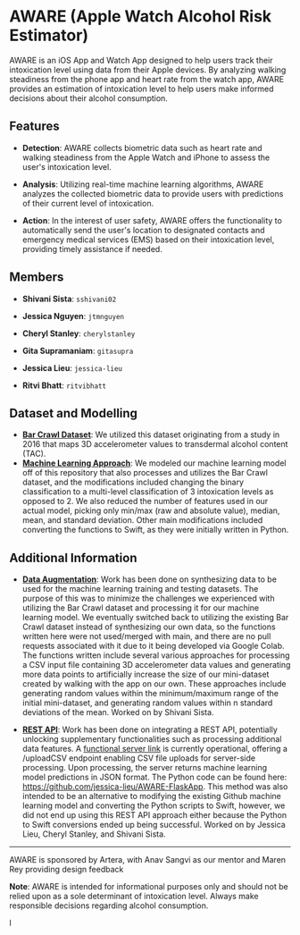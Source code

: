 # AWARE (Apple Watch Alcohol Risk Estimator)

AWARE is an iOS App and Watch App designed to help users track their intoxication level using data from their Apple devices. By analyzing walking steadiness from the phone app and heart rate from the watch app, AWARE provides an estimation of intoxication level to help users make informed decisions about their alcohol consumption.

## Features

- **Detection**: AWARE collects biometric data such as heart rate and walking steadiness from the Apple Watch and iPhone to assess the user's intoxication level.

- **Analysis**: Utilizing real-time machine learning algorithms, AWARE analyzes the collected biometric data to provide users with predictions of their current level of intoxication.

- **Action**: In the interest of user safety, AWARE offers the functionality to automatically send the user's location to designated contacts and emergency medical services (EMS) based on their intoxication level, providing timely assistance if needed.

## Members

- **Shivani Sista**: `sshivani02`

- **Jessica Nguyen**: `jtmnguyen`

- **Cheryl Stanley**: `cherylstanley`

- **Gita Supramaniam**: `gitasupra`

- **Jessica Lieu**: `jessica-lieu`

- **Ritvi Bhatt**: `ritvibhatt`

## Dataset and Modelling

- **[Bar Crawl Dataset](https://archive.ics.uci.edu/dataset/515/bar+crawl+detecting+heavy+drinking)**: We utilized this dataset originating from a study in 2016 that maps 3D accelerometer values to transdermal alcohol content (TAC).
- **[Machine Learning Approach](https://github.com/yashasingh/Detect-Heavy-Drinking-Episodes/tree/master)**: We modeled our machine learning model off of this repository that also processes and utilizes the Bar Crawl dataset, and the modifications included changing the binary classification to a multi-level classification of 3 intoxication levels as opposed to 2. We also reduced the number of features used in our actual model, picking only min/max (raw and absolute value), median, mean, and standard deviation. Other main modifications included converting the functions to Swift, as they were initially written in Python.

## Additional Information

- **[Data Augmentation](https://colab.research.google.com/drive/1ruh7C_4Lo50bER6l-NCyHkkfIwyHkGQo?usp=sharing)**: Work has been done on synthesizing data to be used for the machine learning training and testing datasets. The purpose of this was to minimize the challenges we experienced with utilizing the Bar Crawl dataset and processing it for our machine learning model. We eventually switched back to utilizing the existing Bar Crawl dataset instead of synthesizing our own data, so the functions written here were not used/merged with main, and there are no pull requests associated with it due to it being developed via Google Colab. The functions written include several various approaches for processing a CSV input file containing 3D accelerometer data values and generating more data points to artificially increase the size of our mini-dataset created by walking with the app on our own. These approaches include generating random values within the minimum/maximum range of the initial mini-dataset, and generating random values within n standard deviations of the mean. Worked on by Shivani Sista.

- **[REST API](https://github.com/gitasupra/Artera1_AWARE/tree/JL-CS-SS-RestFlask)**: Work has been done on integrating a REST API, potentially unlocking supplementary functionalities such as processing additional data features. A [functional server link](https://jessicalieu.pythonanywhere.com) is currently operational, offering a /uploadCSV endpoint enabling CSV file uploads for server-side processing. Upon processing, the server returns machine learning model predictions in JSON format. The Python code can be found here: https://github.com/jessica-lieu/AWARE-FlaskApp. This method was also intended to be an alternative to modifying the existing Github machine learning model and converting the Python scripts to Swift, however, we did not end up using this REST API approach either because the Python to Swift conversions ended up being successful. Worked on by Jessica Lieu, Cheryl Stanley, and Shivani Sista.
  

---

AWARE is sponsored by Artera, with Anav Sangvi as our mentor and Maren Rey providing design feedback

**Note**: AWARE is intended for informational purposes only and should not be relied upon as a sole determinant of intoxication level. Always make responsible decisions regarding alcohol consumption.


l

